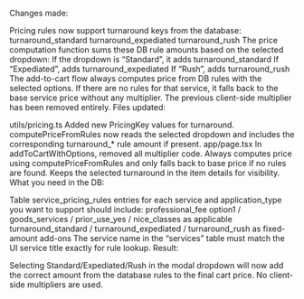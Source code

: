 Changes made:

Pricing rules now support turnaround keys from the database:
turnaround_standard
turnaround_expediated
turnaround_rush
The price computation function sums these DB rule amounts based on the selected dropdown:
If the dropdown is “Standard”, it adds turnaround_standard
If “Expediated”, adds turnaround_expediated
If “Rush”, adds turnaround_rush
The add-to-cart flow always computes price from DB rules with the selected options. If there are no rules for that service, it falls back to the base service price without any multiplier.
The previous client-side multiplier has been removed entirely.
Files updated:

utils/pricing.ts
Added new PricingKey values for turnaround.
computePriceFromRules now reads the selected dropdown and includes the corresponding turnaround_* rule amount if present.
app/page.tsx
In addToCartWithOptions, removed all multiplier code.
Always computes price using computePriceFromRules and only falls back to base price if no rules are found.
Keeps the selected turnaround in the item details for visibility.
What you need in the DB:

Table service_pricing_rules entries for each service and application_type you want to support should include:
professional_fee
option1 / goods_services / prior_use_yes / nice_classes as applicable
turnaround_standard / turnaround_expediated / turnaround_rush as fixed-amount add-ons
The service name in the “services” table must match the UI service title exactly for rule lookup.
Result:

Selecting Standard/Expediated/Rush in the modal dropdown will now add the correct amount from the database rules to the final cart price. No client-side multipliers are used.
